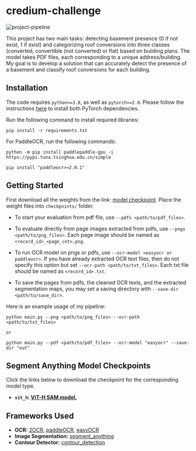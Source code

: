 # credium-challenge

![project-pipeline](assets/model_diagram.png?raw=true)

This project has two main tasks: detecting basement presence (0 if not exist, 1 if exist) and categorizing roof conversions into three classes (converted, convertible (not converted) or flat) based on building plans. The model takes PDF files, each corresponding to a unique address/building. My goal is to develop a solution that can accurately detect the presence of a basement and classify roof conversions for each building.

## Installation

The code requires `python>=3.8`, as well as `pytorch>=2.0`. Please follow the instructions [here](https://pytorch.org/get-started/locally/) to install both PyTorch dependencies. 

Run the following command to install required libraries:

```
pip install -r requirements.txt
```

For PaddleOCR, run the following commands:

```
python -m pip install paddlepaddle-gpu -i https://pypi.tuna.tsinghua.edu.cn/simple

pip install "paddleocr>=2.0.1"
```

## <a name="GettingStarted"></a>Getting Started

First download all the weights from the link: [model checkpoint](#segment-anything-model-checkpoints). Place the weight files into `checkpoints/` folder. 


- To start your evaluation from pdf file, use `--pdfs <path/to/pdf_files>`.

- To evaluate directly from page images extracted from pdfs, use `--pngs <path/to/png_files>`. Each page image should be named as `<record_id>_<page_cnt>.png`.

- To run OCR model on pngs or pdfs, use `--ocr-model <easyocr or paddleocr>`. If you have already extracted OCR text files, then do not specify this option but set `--ocr-path <path/to/txt_files>`. Each txt file should be named as `<record_id>.txt`.

- To save the pages from pdfs, the cleaned OCR texts, and the extracted segmentation maps, you may set a saving directory with `--save-dir <path/to/save_dir>`.

Here is an example usage of my pipeline:

```
python main.py --png <path/to/png_files> --ocr-path <path/to/txt_files>

or

python main.py --pdf <path/to/pdf_files> --ocr-model "easyocr" --save-dir "out"
```


## <a name="Models"></a>Segment Anything Model Checkpoints

Click the links below to download the checkpoint for the corresponding model type.

- **`vit_h`: [ViT-H SAM model.](https://dl.fbaipublicfiles.com/segment_anything/sam_vit_h_4b8939.pth)**


## Frameworks Used

- **OCR:** [2OCR](https://2ocr.com/online-ocr-german/), [paddleOCR](https://github.com/PaddlePaddle/PaddleOCR), [easyOCR](https://pypi.org/project/easyocr/)
- **Image Segmentation:** [segment_anything](https://github.com/facebookresearch/segment-anything)
- **Contour Detector:** [contour_detection]()
